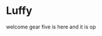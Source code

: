 # Luffy
welcome
gear five is here and it is op 
 
 
     
  
            
                                
                                              
                                                             
                                                                           
                                               
                                         
                            
              
      
 
